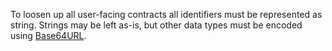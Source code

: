 To loosen up all user-facing contracts all identifiers must be represented as string. Strings may be left as-is, but other data types must be encoded using [Base64URL](https://datatracker.ietf.org/doc/html/rfc4648#section-5).

